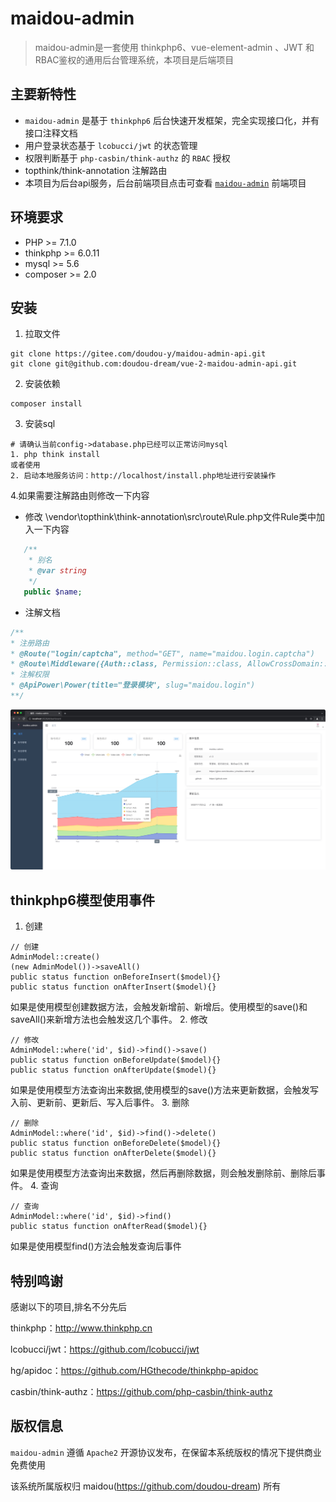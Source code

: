 maidou-admin
===============
> maidou-admin是一套使用 thinkphp6、vue-element-admin  、JWT 和 RBAC鉴权的通用后台管理系统，本项目是后端项目

## 主要新特性

* `maidou-admin` 是基于 `thinkphp6` 后台快速开发框架，完全实现接口化，并有接口注释文档
* 用户登录状态基于 `lcobucci/jwt` 的状态管理
* 权限判断基于 `php-casbin/think-authz` 的 `RBAC` 授权
* topthink/think-annotation 注解路由
* 本项目为后台api服务，后台前端项目点击可查看 [`maidou-admin`](https://github.com/doudou-dream/vue-2-maidou-admin-ui) 前端项目

## 环境要求

* PHP >= 7.1.0
* thinkphp >= 6.0.11
* mysql >= 5.6
* composer >= 2.0

## 安装

1. 拉取文件

~~~
git clone https://gitee.com/doudou-y/maidou-admin-api.git
git clone git@github.com:doudou-dream/vue-2-maidou-admin-api.git
~~~

2. 安装依赖

~~~
composer install 
~~~

3. 安装sql

~~~
# 请确认当前config->database.php已经可以正常访问mysql
1. php think install
或者使用
2. 启动本地服务访问：http://localhost/install.php地址进行安装操作
~~~

4.如果需要注解路由则修改一下内容
 - 修改 \vendor\topthink\think-annotation\src\route\Rule.php文件Rule类中加入一下内容
 ```php
    /**
     * 别名
     * @var string
     */
    public $name;
```
 - 注解文档
 ```php
/**
 * 注册路由
 * @Route("login/captcha", method="GET", name="maidou.login.captcha")
 * @Route\Middleware({Auth::class, Permission::class, AllowCrossDomain::class})
 * 注解权限
 * @ApiPower\Power(title="登录模块", slug="maidou.login") 
 **/
```

![图片](/doc/1643373317475-1.jpg)

## thinkphp6模型使用事件
1. 创建
~~~
// 创建
AdminModel::create()
(new AdminModel())->saveAll()
public status function onBeforeInsert($model){}
public status function onAfterInsert($model){}
~~~
如果是使用模型创建数据方法，会触发新增前、新增后。使用模型的save()和saveAll()来新增方法也会触发这几个事件。
2. 修改
~~~
// 修改
AdminModel::where('id', $id)->find()->save()
public status function onBeforeUpdate($model){}
public status function onAfterUpdate($model){}
~~~
如果是使用模型方法查询出来数据,使用模型的save()方法来更新数据，会触发写入前、更新前、更新后、写入后事件。
3. 删除
~~~
// 删除
AdminModel::where('id', $id)->find()->delete()
public status function onBeforeDelete($model){}
public status function onAfterDelete($model){}
~~~
如果是使用模型方法查询出来数据，然后再删除数据，则会触发删除前、删除后事件。
4. 查询
~~~
// 查询
AdminModel::where('id', $id)->find()
public status function onAfterRead($model){}
~~~
如果是使用模型find()方法会触发查询后事件

## 特别鸣谢

感谢以下的项目,排名不分先后

thinkphp：http://www.thinkphp.cn

lcobucci/jwt：https://github.com/lcobucci/jwt

hg/apidoc：https://github.com/HGthecode/thinkphp-apidoc

casbin/think-authz：https://github.com/php-casbin/think-authz

## 版权信息

`maidou-admin` 遵循 `Apache2` 开源协议发布，在保留本系统版权的情况下提供商业免费使用

该系统所属版权归 maidou(https://github.com/doudou-dream) 所有
